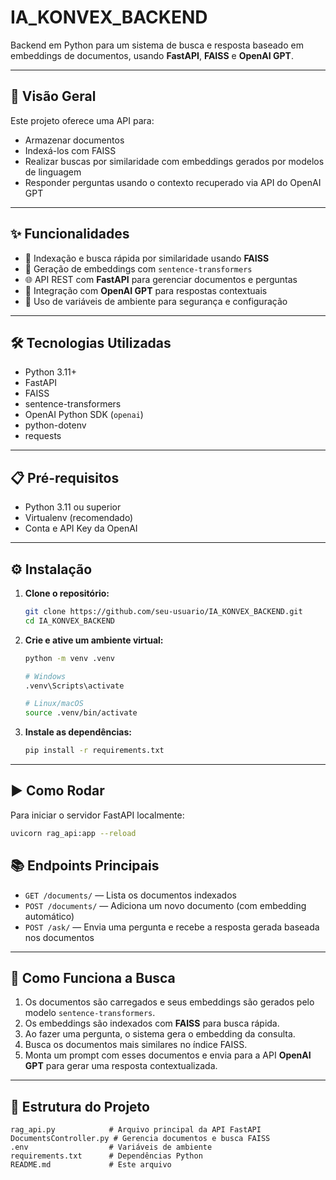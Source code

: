 # IA_KONVEX_BACKEND

Backend em Python para um sistema de busca e resposta baseado em embeddings de documentos, usando **FastAPI**, **FAISS** e **OpenAI GPT**.

---

## 🚀 Visão Geral

Este projeto oferece uma API para:

- Armazenar documentos
- Indexá-los com FAISS
- Realizar buscas por similaridade com embeddings gerados por modelos de linguagem
- Responder perguntas usando o contexto recuperado via API do OpenAI GPT

---

## ✨ Funcionalidades

- 🔎 Indexação e busca rápida por similaridade usando **FAISS**
- 🧠 Geração de embeddings com `sentence-transformers`
- 🌐 API REST com **FastAPI** para gerenciar documentos e perguntas
- 🤖 Integração com **OpenAI GPT** para respostas contextuais
- 🔐 Uso de variáveis de ambiente para segurança e configuração

---

## 🛠 Tecnologias Utilizadas

- Python 3.11+
- FastAPI
- FAISS
- sentence-transformers
- OpenAI Python SDK (`openai`)
- python-dotenv
- requests

---

## 📋 Pré-requisitos

- Python 3.11 ou superior
- Virtualenv (recomendado)
- Conta e API Key da OpenAI

---

## ⚙️ Instalação

1. **Clone o repositório:**
    ```bash
    git clone https://github.com/seu-usuario/IA_KONVEX_BACKEND.git
    cd IA_KONVEX_BACKEND
    ```

2. **Crie e ative um ambiente virtual:**
    ```bash
    python -m venv .venv

    # Windows
    .venv\Scripts\activate

    # Linux/macOS
    source .venv/bin/activate
    ```

3. **Instale as dependências:**
    ```bash
    pip install -r requirements.txt
    ```

---

## ▶️ Como Rodar

Para iniciar o servidor FastAPI localmente:

```bash
uvicorn rag_api:app --reload
```

## 📚 Endpoints Principais

- `GET /documents/` — Lista os documentos indexados
- `POST /documents/` — Adiciona um novo documento (com embedding automático)
- `POST /ask/` — Envia uma pergunta e recebe a resposta gerada baseada nos documentos

---

## 🧩 Como Funciona a Busca

1. Os documentos são carregados e seus embeddings são gerados pelo modelo `sentence-transformers`.
2. Os embeddings são indexados com **FAISS** para busca rápida.
3. Ao fazer uma pergunta, o sistema gera o embedding da consulta.
4. Busca os documentos mais similares no índice FAISS.
5. Monta um prompt com esses documentos e envia para a API **OpenAI GPT** para gerar uma resposta contextualizada.

---

## 📁 Estrutura do Projeto

```
rag_api.py            # Arquivo principal da API FastAPI
DocumentsController.py # Gerencia documentos e busca FAISS
.env                  # Variáveis de ambiente
requirements.txt      # Dependências Python
README.md             # Este arquivo
```